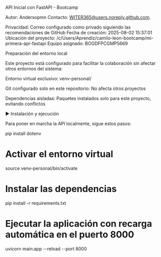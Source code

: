 API Inicial con FastAPI - Bootcamp

Autor: Andersopmn
Contacto: WITER365@users.noreply.github.com.

Privacidad: Correo configurado como privado siguiendo las recomendaciones de GitHub
Fecha de creación: 2025-08-02 15:37:01
Ubicación del proyecto: /c/Users/Aprendiz/camilo-leon-bootcamp/mi-primera-api-fastapi
Equipo asignado: BOGDFPCGMP5669

Preparación del entorno local

Este proyecto está configurado para facilitar la colaboración sin afectar otros entornos del sistema:

Entorno virtual exclusivo: venv-personal/

Git configurado solo en este repositorio: No afecta otros proyectos

Dependencias aisladas: Paquetes instalados solo para este proyecto, evitando conflictos

▶️ Instalación y ejecución

Para poner en marcha la API localmente, sigue estos pasos:

 pip install dotenv

# Activar el entorno virtual
source venv-personal/bin/activate

# Instalar las dependencias
pip install -r requirements.txt

# Ejecutar la aplicación con recarga automática en el puerto 8000
uvicorn main:app --reload --port 8000